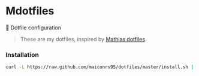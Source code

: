 # Mdotfiles
:diamond_shape_with_a_dot_inside: Dotfile configuration

> These are my dotfiles, inspired by [Mathias dotfiles](https://github.com/mathiasbynens/dotfiles).

### Installation

```bash
curl -L https://raw.github.com/maiconrs95/dotfiles/master/install.sh | bash
```
